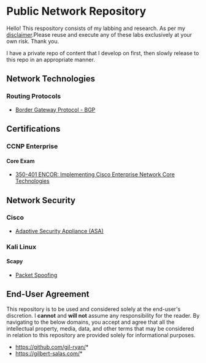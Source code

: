 # Public Network Repository

Hello! This respository consists of my labbing and research. As per my [disclaimer](https://github.com/gil-ryan/ultimate-cli-handbook#perpetual-disclaimer-for-my-public-repositories).Please reuse and execute any of these labs exclusively at your own risk. Thank you.

I have a private repo of content that I develop on first, then slowly release to this repo in an appropriate manner.

## Network Technologies

### Routing Protocols

* [Border Gateway Protocol - BGP](./ROUTE-SWITCH/BORDER-GATEWAY-PROTOCOL/README.md)

## Certifications

### CCNP Enterprise

#### Core Exam

* [350-401 ENCOR: Implementing Cisco Enterprise Network Core Technologies](https://github.com/gil-ryan/grs-networking-private/blob/master/350-401.md)

## Network Security

### Cisco

* [Adaptive Security Appliance (ASA)](./ASA/ASA.md)

### Kali Linux

#### Scapy

* [Packet Spoofing](https://github.com/gil-ryan/grs-networking-public/tree/master/security/scapy/packet-spoofing)

###

## End-User Agreement

This repository is to be used and considered solely at the end-user's discretion. I __cannot__ and __will not__ assume any responsibility for the reader. By navigating to the below domains, you accept and agree that all the intellectual property, media, data, and other terms that may be considered in relation to this repository are provided solely for informational purposes. 
 
 * https://github.com/gil-ryan/*
 * https://gilbert-salas.com/*
